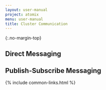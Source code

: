 ```yaml
---
layout: user-manual
project: atomix
menu: user-manual
title: Cluster Communication
---
```


{:.no-margin-top}
## Direct Messaging

## Publish-Subscribe Messaging

{% include common-links.html %}
